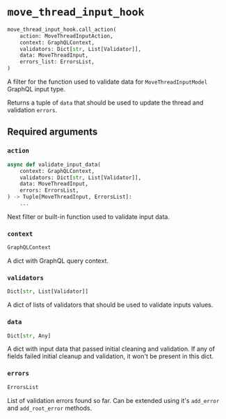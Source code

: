 # `move_thread_input_hook`

```python
move_thread_input_hook.call_action(
    action: MoveThreadInputAction,
    context: GraphQLContext,
    validators: Dict[str, List[Validator]],
    data: MoveThreadInput,
    errors_list: ErrorsList,
)
```

A filter for the function used to validate data for `MoveThreadInputModel` GraphQL input type.

Returns a tuple of `data` that should be used to update the thread and validation `errors`.


## Required arguments

### `action`

```python
async def validate_input_data(
    context: GraphQLContext,
    validators: Dict[str, List[Validator]],
    data: MoveThreadInput,
    errors: ErrorsList,
) -> Tuple[MoveThreadInput, ErrorsList]:
    ...
```

Next filter or built-in function used to validate input data.


### `context`

```python
GraphQLContext
```

A dict with GraphQL query context.


### `validators`

```python
Dict[str, List[Validator]]
```

A dict of lists of validators that should be used to validate inputs values.


### `data`

```python
Dict[str, Any]
```

A dict with input data that passed initial cleaning and validation. If any of fields failed initial cleanup and validation, it won't be present in this dict.


### `errors`

```python
ErrorsList
```

List of validation errors found so far. Can be extended using it's `add_error` and `add_root_error` methods.